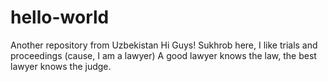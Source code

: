 # hello-world
Another repository from Uzbekistan
Hi Guys!
Sukhrob here, I like trials and proceedings (cause, I am a lawyer)
A good lawyer knows the law, the best lawyer knows the judge.
